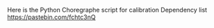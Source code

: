Here is the Python Choregraphe script for calibration
Dependency list https://pastebin.com/fchtc3nQ
